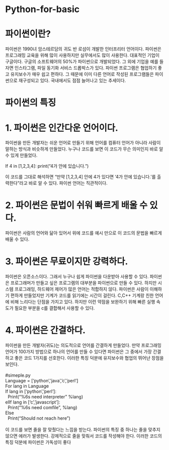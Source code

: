 # Python-for-basic
# 파이썬이란?
 파이썬은 1990녀 암스테르담의 귀도 반 로섬이 개발한 인터프리터 언어이다.
파이썬은 프로그래밍 교육을 위해 많이 사용하지만 실무에서도 많이 사용한다. 대표적인 기업이 구글이다. 구글의 소프트웨어의 50%가 파이썬으로 개발되었다. 그 외에 기업을 예를 들자면 인스타그램, 파일 동기화 서비스 드롭박스가 있다.
 파이썬 프로그램은 협업하기 좋고 유지보수가 매우 쉽고 편하다. 그 때문에 이미 다른 언어로 작성된 프로그램들은 파이썬으로 재구성되고 있다. 국내에서도 점점 늘어나고 있는 추세이다.

# 파이썬의 특징
# 1.	파이썬은 인간다운 언어이다.
파이썬을 만든 개발자는 쉬운 언어로 만들기 위해 언어를 컴퓨터 언어가 아니라 사람이 말하는 방식과 비슷하게 만들었다. 누구나 코드를 보면 이 코드가 무슨 의미인지 바로 알 수 있게 만들었다.

If 4 in [1,2,3,4]: print(“4가 안에 있습니다.”)

이 코드를 그대로 해석하면 “만약 [1,2,3,4] 안에 4가 있다면 ‘4가 안에 있습니다.’를 출력한다”라고 바로 알 수 있다. 파이썬 언어는 직관적이다.
# 2.	파이썬은 문법이 쉬워 빠르게 배울 수 있다.

파이썬은 사람의 언어와 닮아 있어서 위에 코드를 예시 만으로 이 코드의 문법을 빠르게 배울 수 있다.

# 3.	파이썬은 무료이지만 강력하다.
파이썬은 오픈소스이다. 그래서 누구나 쉽게 파이썬을 다운받아 사용할 수 있다. 파이썬은 프로그래머가 만들고 싶은 프로그램의 대부분을 파이썬으로 만들 수 있다. 하지만 시스템 프로그래밍, 하드웨어 제어가 많은 언어는 적합하지 않다. 파이썬은 사람이 이해하기 편하게 만들었지만 기계가 코드를 읽기에는 시간이 걸린다. C,C++ 기계랑 친한 언어에 비해 느리다는 단점을 가지고 있다. 하지만 이런 약점을 보완하기 위해 빠른 실행 속도가 필요한 부분을 c를 결합해서 사용할 수 있다. 
# 4.	파이썬은 간결하다.
파이썬을 만든 개발자(귀도)는 의도적으로 언어를 간결하게 만들었다. 만약 프로그래밍 언어가 100가지 방법으로 하나의 언어를 만들 수 있다면 파이썬은 그 중에서 가장 간결하고 좋은 코드 1가지를 선호한다. 이러한 특징 덕분에 유지보수와 협업의 뛰어난 장점을 보인다.</br></br>
#simeple.py </br>
Language = [‘python’,’java’,’c’,’perl’] </br>
For lang in Language</br>
If lang in [‘python’,’perl’]:</br>
&nbsp;	Print(“%6s need interpreter” %lang)</br>
elIf lang in [‘c’,’javascript’]:</br>
 &nbsp; Print(“%6s need comfile”, %lang)</br>
Else</br>
&nbsp; Print(“Should not reach here”)</br></br>
이 코드를 보면 줄을 잘 맞췄다는 느낌을 받는다. 파이썬의 특징 중 하나는 줄을 맞추지 않으면 에러가 발생한다. 강제적으로 줄을 맞춰서 코드를 작성해야 한다. 이러한 코드의 특징 덕분에 파이썬은 가독성이 좋다

